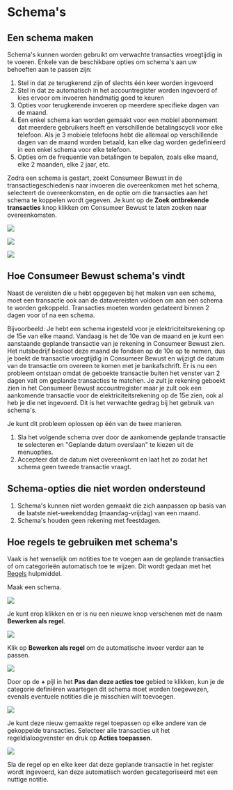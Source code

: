 # Schema's

[regels]: ./rules

## Een schema maken

Schema's kunnen worden gebruikt om verwachte transacties vroegtijdig in te voeren. Enkele van de beschikbare opties om schema's aan uw behoeften aan te passen zijn:

1.  Stel in dat ze terugkerend zijn of slechts één keer worden ingevoerd
2.  Stel in dat ze automatisch in het accountregister worden ingevoerd of kies ervoor om invoeren handmatig goed te keuren
3.  Opties voor terugkerende invoeren op meerdere specifieke dagen van de maand.
  1. Een enkel schema kan worden gemaakt voor een mobiel abonnement dat meerdere gebruikers heeft en verschillende betalingscycli voor elke telefoon. Als je 3 mobiele telefoons hebt die allemaal op verschillende dagen van de maand worden betaald, kan elke dag worden gedefinieerd in een enkel schema voor elke telefoon.
4.  Opties om de frequentie van betalingen te bepalen, zoals elke maand, elke 2 maanden, elke 2 jaar, etc.

Zodra een schema is gestart, zoekt Consumeer Bewust in de transactiegeschiedenis naar invoeren die overeenkomen met het schema, selecteert de overeenkomsten, en de optie om die transacties aan het schema te koppelen wordt gegeven. Je kunt op de **Zoek ontbrekende transacties** knop klikken om Consumeer Bewust te laten zoeken naar overeenkomsten.

![](/img/schedules/schedules-1.png)

![](/img/schedules/schedules-6.png)

![](/img/schedules/schedules-7.png)

## Hoe Consumeer Bewust schema's vindt

Naast de vereisten die u hebt opgegeven bij het maken van een schema, moet een transactie ook aan de datavereisten voldoen om aan een schema te worden gekoppeld. Transacties moeten worden gedateerd binnen 2 dagen voor of na een schema.

Bijvoorbeeld: Je hebt een schema ingesteld voor je elektriciteitsrekening op de 15e van elke maand. Vandaag is het de 10e van de maand en je kunt een aanstaande geplande transactie van je rekening in Consumeer Bewust zien. Het nutsbedrijf besloot deze maand de fondsen op de 10e op te nemen, dus je boekt de transactie vroegtijdig in Consumeer Bewust en wijzigt de datum van de transactie om overeen te komen met je bankafschrift. Er is nu een probleem ontstaan omdat de geboekte transactie buiten het venster van 2 dagen valt om geplande transacties te matchen. Je zult je rekening geboekt zien in het Consumeer Bewust accountregister maar je zult ook een aankomende transactie voor de elektriciteitsrekening op de 15e zien, ook al heb je die net ingevoerd. Dit is het verwachte gedrag bij het gebruik van schema's.

Je kunt dit probleem oplossen op één van de twee manieren.

1. Sla het volgende schema over door de aankomende geplande transactie te selecteren en "Geplande datum overslaan" te kiezen uit de menuopties.
2. Accepteer dat de datum niet overeenkomt en laat het zo zodat het schema geen tweede transactie vraagt.

## Schema-opties die niet worden ondersteund

1. Schema's kunnen niet worden gemaakt die zich aanpassen op basis van de laatste niet-weekenddag (maandag-vrijdag) van een maand.
2. Schema's houden geen rekening met feestdagen.

## Hoe regels te gebruiken met schema's

Vaak is het wenselijk om notities toe te voegen aan de geplande transacties of om categorieën automatisch toe te wijzen. Dit wordt gedaan met het [Regels][regels] hulpmiddel.

Maak een schema.

![](/img/schedules/schedules-2.png)

Je kunt erop klikken en er is nu een nieuwe knop verschenen met de naam **Bewerken als regel**.

![](/img/schedules/schedules-3.png)

Klik op **Bewerken als regel** om de automatische invoer verder aan te passen.

![](/img/schedules/schedules-4.png)

Door op de **+** pijl in het **Pas dan deze acties toe** gebied te klikken, kun je de categorie definiëren waartegen dit schema moet worden toegewezen, evenals eventuele notities die je misschien wilt toevoegen.

![](/img/schedules/schedules-5.png)

Je kunt deze nieuw gemaakte regel toepassen op elke andere van de gekoppelde transacties. Selecteer alle transacties uit het regeldialoogvenster en druk op **Acties toepassen**.

![](/img/schedules/schedules-8.png)

Sla de regel op en elke keer dat deze geplande transactie in het register wordt ingevoerd, kan deze automatisch worden gecategoriseerd met een nuttige notitie.
